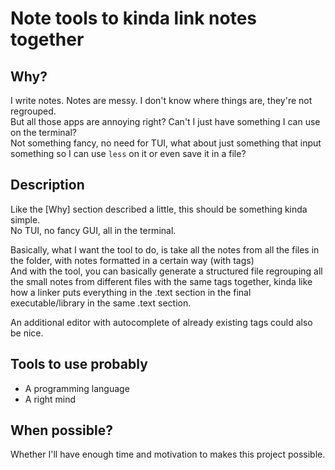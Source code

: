 # Note tools to kinda link notes together

## Why?

I write notes. Notes are messy. I don't know where things are, they're not regrouped.  
But all those apps are annoying right? Can't I just have something I can use on the terminal?  
Not something fancy, no need for TUI, what about just something that input something so I can use `less` on it or even save it in a file?

## Description

Like the [Why] section described a little, this should be something kinda simple.  
No TUI, no fancy GUI, all in the terminal.

Basically, what I want the tool to do, is take all the notes from all the files in the folder, with notes formatted in a certain way (with tags)  
And with the tool, you can basically generate a structured file regrouping all the small notes from different files with the same tags together, kinda like how a linker puts everything in the .text section in the final executable/library in the same .text section.  

An additional editor with autocomplete of already existing tags could also be nice.

## Tools to use probably

- A programming language
- A right mind

## When possible?

Whether I'll have enough time and motivation to makes this project possible.
